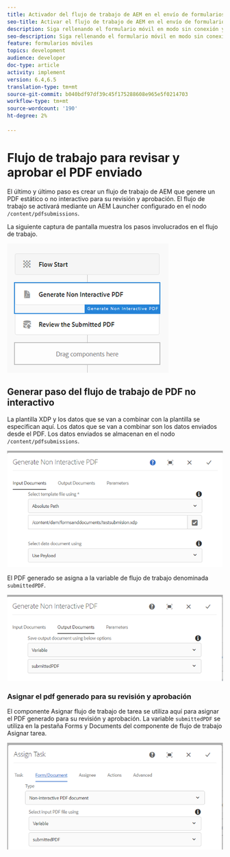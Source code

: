 ```yaml
---
title: Activador del flujo de trabajo de AEM en el envío de formularios HTML5
seo-title: Activar el flujo de trabajo de AEM en el envío de formularios HTML5
description: Siga rellenando el formulario móvil en modo sin conexión y envíe el formulario móvil para activar el flujo de trabajo de AEM
seo-description: Siga rellenando el formulario móvil en modo sin conexión y envíe el formulario móvil para activar el flujo de trabajo de AEM
feature: formularios móviles
topics: development
audience: developer
doc-type: article
activity: implement
version: 6.4,6.5
translation-type: tm+mt
source-git-commit: b040bdf97df39c45f175288608e965e5f0214703
workflow-type: tm+mt
source-wordcount: '190'
ht-degree: 2%

---
```



# Flujo de trabajo para revisar y aprobar el PDF enviado

El último y último paso es crear un flujo de trabajo de AEM que genere un PDF estático o no interactivo para su revisión y aprobación. El flujo de trabajo se activará mediante un AEM Launcher configurado en el nodo `/content/pdfsubmissions`.

La siguiente captura de pantalla muestra los pasos involucrados en el flujo de trabajo.

![flujo de trabajo](assets/workflow.PNG)

## Generar paso del flujo de trabajo de PDF no interactivo

La plantilla XDP y los datos que se van a combinar con la plantilla se especifican aquí. Los datos que se van a combinar son los datos enviados desde el PDF. Los datos enviados se almacenan en el nodo `/content/pdfsubmissions`.

![flujo de trabajo](assets/generate-pdf1.PNG)

El PDF generado se asigna a la variable de flujo de trabajo denominada `submittedPDF`.

![flujo de trabajo](assets/generate-pdf2.PNG)

### Asignar el pdf generado para su revisión y aprobación

El componente Asignar flujo de trabajo de tarea se utiliza aquí para asignar el PDF generado para su revisión y aprobación. La variable `submittedPDF` se utiliza en la pestaña Forms y Documents del componente de flujo de trabajo Asignar tarea.

![flujo de trabajo](assets/assign-task.PNG)
